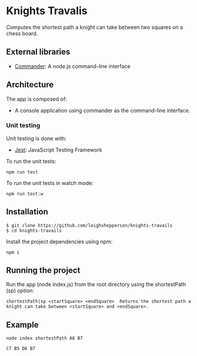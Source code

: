 # Knights Travalis

Computes the shortest path a knight can take between two squares on a chess
board.

## External libraries

* [Commander](https://github.com/tj/commander.js/): A node.js command-line
  interface

## Architecture

The app is composed of:

* A console application using commander as the command-line interface.

### Unit testing

Unit testing is done with:

* [Jest](https://facebook.github.io/jest/): JavaScript Testing Framework

To run the unit tests:

```
npm run test
```

To run the unit tests in watch mode:

```
npm run test:w
```

## Installation

```
$ git clone https://github.com/leighshepperson/knights-travails
$ cd knights-travails
```

Install the project dependencies using npm:

```
npm i
```

## Running the project

Run the app (node index.js) from the root directory using the shortestPath (sp)
option:

```
shortestPath|sp <startSquare> <endSquare>  Returns the shortest path a knight can take between <startSquare> and <endSquare>.
```

## Example

```
node index shortestPath A8 B7

C7 B5 D6 B7
```
